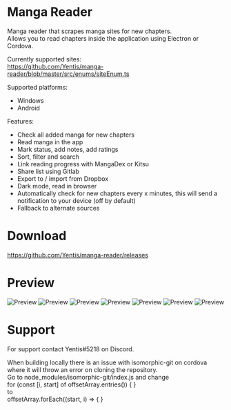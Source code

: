 # Manga Reader
Manga reader that scrapes manga sites for new chapters.  
Allows you to read chapters inside the application using Electron or Cordova.

Currently supported sites:  
https://github.com/Yentis/manga-reader/blob/master/src/enums/siteEnum.ts

Supported platforms:
- Windows
- Android

Features:
- Check all added manga for new chapters
- Read manga in the app
- Mark status, add notes, add ratings
- Sort, filter and search
- Link reading progress with MangaDex or Kitsu
- Share list using Gitlab
- Export to / import from Dropbox
- Dark mode, read in browser
- Automatically check for new chapters every x minutes, this will send a notification to your device (off by default)
- Fallback to alternate sources

# Download
https://github.com/Yentis/manga-reader/releases

# Preview
![Preview](https://i.imgur.com/Eb57CBG.png)
![Preview](https://i.imgur.com/DBIHfyq.png)
![Preview](https://i.imgur.com/s60v5ox.png)
![Preview](https://i.imgur.com/cIxMTUs.png)
![Preview](https://i.imgur.com/vnUMa8q.png)
![Preview](https://i.imgur.com/Sh31aEb.png)
![Preview](https://i.imgur.com/EHw91vu.png)

# Support
For support contact Yentis#5218 on Discord.  

When building locally there is an issue with isomorphic-git on cordova where it will throw an error on cloning the repository.  
Go to node_modules/isomorphic-git/index.js and change  
for (const [i, start] of offsetArray.entries()) { }  
to  
offsetArray.forEach((start, i) => { }
